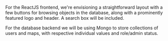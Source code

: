 For the ReactJS frontend, we're envisioning a straightforward layout with a few buttons for browsing objects in the database, along with a prominently featured logo and header. A search box will be included.

For the database backend we will be using Mongo to store collections of users and maps, with respective individual values and role/admin status.
